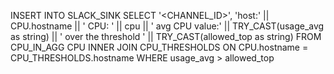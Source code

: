 INSERT INTO SLACK_SINK
SELECT
    '<CHANNEL_ID>', 
    'host:' || CPU.hostname || 
    ' CPU: ' || cpu || 
    ' avg CPU value:' ||  TRY_CAST(usage_avg as string) || 
    ' over the threshold ' || TRY_CAST(allowed_top as string)
FROM CPU_IN_AGG CPU INNER JOIN CPU_THRESHOLDS
    ON CPU.hostname = CPU_THRESHOLDS.hostname 
WHERE usage_avg > allowed_top